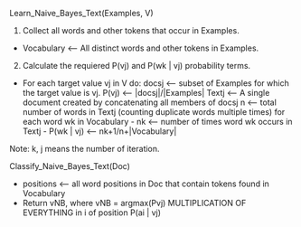 Learn_Naive_Bayes_Text(Examples, V)

1. Collect all words and other tokens that occur in Examples.
- Vocabulary <-- All distinct words and other tokens in Examples.
2. Calculate the requiered P(vj) and P(wk | vj) probability terms.
- For each target value vj in V do:
    docsj <-- subset of Examples for which the target value is vj.
    P(vj) <-- |docsj|/|Examples|
    Textj <-- A single document created by concatenating all members of docsj
    n <-- total number of words in Textj (counting duplicate words multiple times)
    for each word wk in Vocabulary
        - nk <-- number of times word wk occurs in Textj
        - P(wk | vj) <-- nk+1/n+|Vocabulary|


Note: k, j means the number of iteration.

Classify_Naive_Bayes_Text(Doc)

- positions <-- all word positions in Doc that contain tokens found in Vocabulary
- Return vNB, where vNB = argmax(Pvj) MULTIPLICATION OF EVERYTHING in i of position P(ai | vj)
